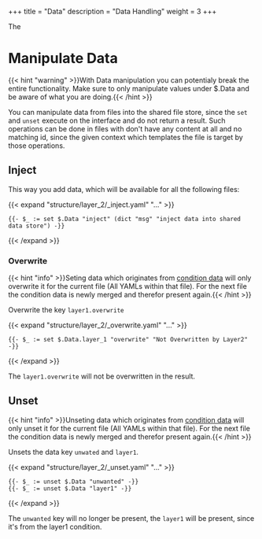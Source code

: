 +++
title = "Data"
description = "Data Handling"
weight = 3
+++

The 




# Manipulate Data

{{< hint "warning" >}}With Data manipulation you can potentialy break the entire functionality. Make sure to only manipulate values under $.Data and be aware of what you are doing.{{< /hint >}}

You can manipulate data from files into the shared file store, since the `set` and `unset` execute on the interface and do not return a result. Such operations can be done in files with don't have any content at all and no matching id, since the given context which templates the file is target by those operations.

## Inject

This way you add data, which will be available for all the following files:

{{< expand "structure/layer_2/_inject.yaml" "..." >}}
```
{{- $_ := set $.Data "inject" (dict "msg" "inject data into shared data store") -}}
```
{{< /expand >}}

### Overwrite

{{< hint "info" >}}Seting data which originates from [condition data](../../configuration/conditions/#condition-data) will only overwrite it for the current file (All YAMLs within that file). For the next file the condition data is newly merged and therefor present again.{{< /hint >}}

Overwrite the key `layer1.overwrite`

{{< expand "structure/layer_2/_overwrite.yaml" "..." >}}
```
{{- $_ := set $.Data.layer_1 "overwrite" "Not Overwritten by Layer2" -}}
```
{{< /expand >}}

The `layer1.overwrite` will not be overwritten in the result.

## Unset

{{< hint "info" >}}Unseting data which originates from [condition data](../../configuration/conditions/#condition-data) will only unset it for the current file (All YAMLs within that file). For the next file the condition data is newly merged and therefor present again.{{< /hint >}}

Unsets the data key `unwated` and `layer1`. 

{{< expand "structure/layer_2/_unset.yaml" "..." >}}
```
{{- $_ := unset $.Data "unwanted" -}}
{{- $_ := unset $.Data "layer1" -}}
```
{{< /expand >}}

The `unwanted` key will no longer be present, the `layer1` will be present, since it's from the layer1 condition.

